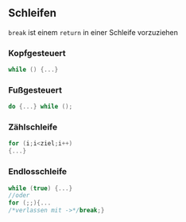 ## Schleifen
`break` ist einem `return` in einer Schleife vorzuziehen

### Kopfgesteuert  
```csharp
while () {...}
```

### Fußgesteuert
```csharp
do {...} while ();
```  
### Zählschleife
```csharp
for (i;i<ziel;i++)
{...}
```
### Endlosschleife
```csharp
while (true) {...}
//oder
for (;;){...
/*verlassen mit ->*/break;}

```
